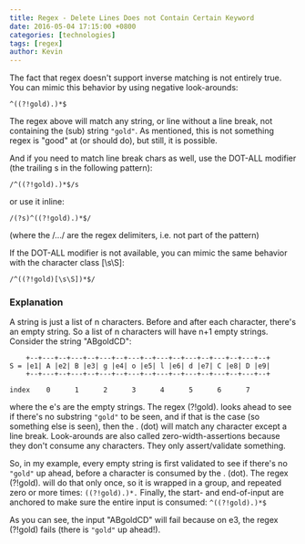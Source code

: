 ```yaml
---
title: Regex - Delete Lines Does not Contain Certain Keyword
date: 2016-05-04 17:15:00 +0800
categories: [technologies]
tags: [regex]
author: Kevin
---
```



The fact that regex doesn't support inverse matching is not entirely true. You can mimic this behavior by using negative look-arounds:

    ^((?!gold).)*$

The regex above will match any string, or line without a line break, not containing the (sub) string `"gold"`. As mentioned, this is not something regex is "good" at (or should do), but still, it is possible.

And if you need to match line break chars as well, use the DOT-ALL modifier (the trailing s in the following pattern):

    /^((?!gold).)*$/s

or use it inline:

    /(?s)^((?!gold).)*$/

(where the /.../ are the regex delimiters, i.e. not part of the pattern)

If the DOT-ALL modifier is not available, you can mimic the same behavior with the character class [\s\S]:

    /^((?!gold)[\s\S])*$/

### Explanation

A string is just a list of n characters. Before and after each character, there's an empty string. So a list of n characters will have n+1 empty strings. Consider the string "ABgoldCD":

        +--+---+--+---+--+---+--+---+--+---+--+---+--+---+--+---+--+
    S = |e1| A |e2| B |e3| g |e4| o |e5| l |e6| d |e7| C |e8| D |e9|
        +--+---+--+---+--+---+--+---+--+---+--+---+--+---+--+---+--+

    index    0      1      2      3      4      5      6      7

where the e's are the empty strings. The regex (?!gold). looks ahead to see if there's no substring `"gold"` to be seen, and if that is the case (so something else is seen), then the . (dot) will match any character except a line break. Look-arounds are also called zero-width-assertions because they don't consume any characters. They only assert/validate something.

So, in my example, every empty string is first validated to see if there's no `"gold"` up ahead, before a character is consumed by the . (dot). The regex (?!gold). will do that only once, so it is wrapped in a group, and repeated zero or more times: `((?!gold).)*.` Finally, the start- and end-of-input are anchored to make sure the entire input is consumed: `^((?!gold).)*$`

As you can see, the input "ABgoldCD" will fail because on e3, the regex (?!gold) fails (there is `"gold"` up ahead!).
